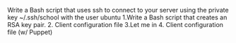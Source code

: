 Write a Bash script that uses ssh to connect to your server using the private key ~/.ssh/school with the user ubuntu
1.Write a Bash script that creates an RSA key pair.
2. Client configuration file
3.Let me in
4. Client configuration file (w/ Puppet)
